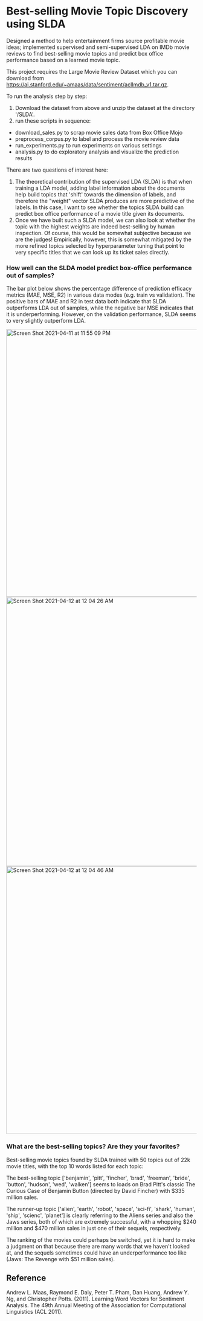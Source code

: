 # Best-selling Movie Topic Discovery using SLDA
Designed a method to help entertainment firms source profitable movie ideas; implemented supervised and semi-supervised LDA on IMDb movie reviews to find best-selling movie topics and predict box office performance based on a learned movie topic.

This project requires the Large Movie Review Dataset which you can download from https://ai.stanford.edu/~amaas/data/sentiment/aclImdb_v1.tar.gz. 

To run the analysis step by step:
1. Download the dataset from above and unzip the dataset at the directory '/SLDA'. 
2. run these scripts in sequence:
 - download_sales.py to scrap movie sales data from Box Office Mojo
 - preprocess_corpus.py to label and process the movie review data
 - run_experiments.py to run experiments on various settings
 - analysis.py to do exploratory analysis and visualize the prediction results

There are two questions of interest here:
1. The theoretical contribution of the supervised LDA (SLDA) is that when training a LDA model, adding label information about the documents help build topics that 'shift' towards the dimension of labels, and therefore the "weight" vector SLDA produces are more predictive of the labels. In this case, I want to see whether the topics SLDA build can predict box office performance of a movie title given its documents.
2. Once we have built such a SLDA model, we can also look at whether the topic with the highest weights are indeed best-selling by human inspection. Of course, this would be somewhat subjective because we are the judges! Empirically, however, this is somewhat mitigated by the more refined topics selected by hyperparameter tuning that point to very specific titles that we can look up its ticket sales directly. 

### How well can the SLDA model predict box-office performance out of samples?

The bar plot below shows the percentage difference of prediction efficacy metrics (MAE, MSE, R2) in various data modes (e.g. train vs validation). The positive bars of MAE and R2 in test data both indicate that SLDA outperforms LDA out of samples, while the negative bar MSE indicates that it is underperforming. However, on the validation performance, SLDA seems to very slightly outperform LDA.

<img width="709" alt="Screen Shot 2021-04-11 at 11 55 09 PM" src="https://user-images.githubusercontent.com/9246300/114338584-5c517380-9b21-11eb-8049-d4bf4cd65e4d.png">

<img width="713" alt="Screen Shot 2021-04-12 at 12 04 26 AM" src="https://user-images.githubusercontent.com/9246300/114339212-a8e97e80-9b22-11eb-8558-2c4f2b4afb3c.png">

<img width="709" alt="Screen Shot 2021-04-12 at 12 04 46 AM" src="https://user-images.githubusercontent.com/9246300/114339236-b30b7d00-9b22-11eb-922c-f220f5bd67fb.png">




### What are the best-selling topics? Are they your favorites?
  
Best-selling movie topics found by SLDA trained with 50 topics out of 22k movie titles, with the top 10 words listed for each topic:

The best-selling topic ['benjamin', 'pitt', 'fincher', 'brad', 'freeman', 'bride', 'button', 'hudson', 'wed', 'walken'] seems to loads on Brad Pitt's classic The Curious Case of Benjamin Button (directed by David Fincher) with $335 million sales.  

The runner-up topic ['alien', 'earth', 'robot', 'space', 'sci-fi', 'shark', 'human', 'ship', 'scienc', 'planet'] is clearly referring to the Aliens series and also the Jaws series, both of which are extremely successful, with a whopping $240 million and $470 million sales in just one of their sequels, respectively.

The ranking of the movies could perhaps be switched, yet it is hard to make a judgment on that because there are many words that we haven't looked at, and the sequels sometimes could have an underperformance too like (Jaws: The Revenge with $51 million sales).


## Reference
 
Andrew L. Maas, Raymond E. Daly, Peter T. Pham, Dan Huang, Andrew Y. Ng, and Christopher Potts. (2011). Learning Word Vectors for Sentiment Analysis. The 49th Annual Meeting of the Association for Computational Linguistics (ACL 2011).
